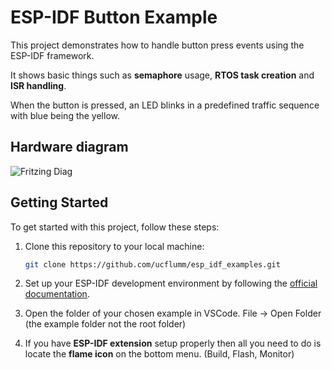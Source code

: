 # ESP-IDF Button Example

This project demonstrates how to handle button press events using the ESP-IDF framework.

It shows basic things such as **semaphore** usage, **RTOS task creation** and **ISR handling**.

When the button is pressed, an LED blinks in a predefined traffic sequence with blue being the yellow.

## Hardware diagram

![Fritzing Diag](../../esp_idf_examples/traffic_light_esp32/docs/images/esp_32_rgb_led_bb.png)

## Getting Started

To get started with this project, follow these steps:

1. Clone this repository to your local machine:

   ```bash
   git clone https://github.com/ucflumm/esp_idf_examples.git

2. Set up your ESP-IDF development environment by following the [official documentation](https://docs.espressif.com/projects/esp-idf/en/stable/esp32/get-started/index.html).

3. Open the folder of your chosen example in VSCode. File -> Open Folder (the example folder not the root folder)

4. If you have **ESP-IDF extension** setup properly then all you need to do is locate the **flame icon** on the bottom menu. (Build, Flash, Monitor)

